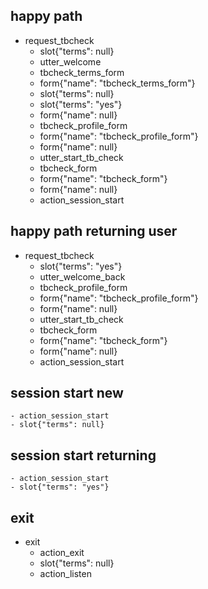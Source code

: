 ## happy path
* request_tbcheck
    - slot{"terms": null}
    - utter_welcome
    - tbcheck_terms_form
    - form{"name": "tbcheck_terms_form"}
    - slot{"terms": null}
    - slot{"terms": "yes"}
    - form{"name": null}
    - tbcheck_profile_form
    - form{"name": "tbcheck_profile_form"}
    - form{"name": null}
    - utter_start_tb_check
    - tbcheck_form
    - form{"name": "tbcheck_form"}
    - form{"name": null}
    - action_session_start

## happy path returning user
* request_tbcheck
    - slot{"terms": "yes"}
    - utter_welcome_back
    - tbcheck_profile_form
    - form{"name": "tbcheck_profile_form"}
    - form{"name": null}
    - utter_start_tb_check
    - tbcheck_form
    - form{"name": "tbcheck_form"}
    - form{"name": null}
    - action_session_start

## session start new
    - action_session_start
    - slot{"terms": null}

## session start returning
    - action_session_start
    - slot{"terms": "yes"}

## exit
* exit
    - action_exit
    - slot{"terms": null}
    - action_listen
